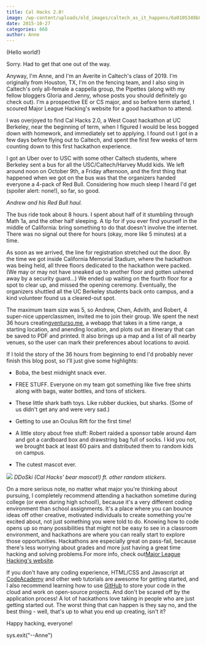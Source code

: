 ```yaml
---
title: Cal Hacks 2.0!
image: /wp-content/uploads/old_images/caltech_as_it_happens/6a0105349b8251970b01b8d16bf7cc970c.jpg
date: 2015-10-27
categories: 668
author: Anne
---
```



(Hello world!)

Sorry. Had to get that one out of the way.

Anyway, I'm Anne, and I'm an Averite in Caltech's class of 2019. I'm originally from Houston, TX, I'm on the fencing team, and I also sing in Caltech's only all-female a cappella group, the Pipettes (along with my fellow bloggers Gloria and Jenny, whose posts you should definitely go check out). I'm a prospective EE or CS major, and so before term started, I scoured Major League Hacking's website for a good hackathon to attend.

I was overjoyed to find Cal Hacks 2.0, a West Coast hackathon at UC Berkeley, near the beginning of term, when I figured I would be less bogged down with homework, and immediately set to applying. I found out I got in a few days before flying out to Caltech, and spent the first few weeks of term counting down to this first hackathon experience.

I got an Uber over to USC with some other Caltech students, where Berkeley sent a bus for all the USC/Caltech/Harvey Mudd kids. We left around noon on October 9th, a Friday afternoon, and the first thing that happened when we got on the bus was that the organizers handed everyone a 4-pack of Red Bull. Considering how much sleep I heard I'd get (spoiler alert: none!), so far, so good.

*Andrew and his Red Bull haul.*

The bus ride took about 8 hours. I spent about half of it stumbling through Math 1a, and the other half sleeping. A tip for if you ever find yourself in the middle of California: bring something to do that doesn't involve the internet. There was no signal out there for hours (okay, more like 5 minutes) at a time.

As soon as we arrived, the line for registration stretched out the door. By the time we got inside California Memorial Stadium, where the hackathon was being held, all three floors dedicated to the hackathon were packed. (We may or may not have sneaked up to another floor and gotten ushered away by a security guard...) We ended up waiting on the fourth floor for a spot to clear up, and missed the opening ceremony. Eventually, the organizers shuttled all the UC Berkeley students back onto campus, and a kind volunteer found us a cleared-out spot.

The maximum team size was 5, so Andrew, Chen, Advith, and Robert, 4 super-nice upperclassmen, invited me to join their group. We spent the next 36 hours creating[venturso.me](https://devpost.com/software/venturso-me), a webapp that takes in a time range, a starting location, and anending location, and plots out an itinerary that can be saved to PDF and printed. It also brings up a map and a list of all nearby venues, so the user can mark their preferences about locations to avoid.

If I told the story of the 36 hours from beginning to end I'd probably never finish this blog post, so I'll just give some highlights:

- Boba, the best midnight snack ever.

- FREE STUFF. Everyone on my team got something like five free shirts along with bags, water bottles, and tons of stickers.

- These little shark bath toys. Like rubber duckies, but sharks. (Some of us didn't get any and were very sad.)
- Getting to use an Oculus Rift for the first time!
- A little story about free stuff: Robert raided a sponsor table around 4am and got a cardboard box and drawstring bag full of socks. I kid you not, we brought back at least 60 pairs and distributed them to random kids on campus.

- The cutest mascot ever.


![](/old_images/caltech_as_it_happens/6a0105349b8251970b01b7c7e22c73970b.jpg)
*DDoSki (Cal Hacks' bear mascot!) ft. other random stickers.*

On a more serious note, no matter what major you're thinking about pursuing, I completely recommend attending a hackathon sometime during college (or even during high school!), because it's a very different coding environment than school assignments. It's a place where you can bounce ideas off other creative, motivated individuals to create something you're excited about, not just something you were told to do. Knowing how to code opens up so many possibilities that might not be easy to see in a classroom environment, and hackathons are where you can really start to explore those opportunities. Hackathons are especially great on pass-fail, because there's less worrying about grades and more just having a great time hacking and solving problems.For more info, check out[Major League Hacking's website](https://mlh.io/).

If you don't have any coding experience, HTML/CSS and Javascript at [CodeAcademy](https://www.codecademy.com/) and other web tutorials are awesome for getting started, and I also recommend learning how to use [GitHub](https://github.com/) to store your code in the cloud and work on open-source projects. And don't be scared off by the application process! A lot of hackathons love taking in people who are just getting started out. The worst thing that can happen is they say no, and the best thing - well, that's up to what you end up creating, isn't it?

Happy hacking, everyone!

sys.exit("--Anne")

